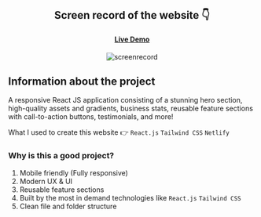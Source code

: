 <div align="center">

<h2>Screen record of the website 👇</h2>
<h4><a href="https://stunning-daifuku-c4bbe3.netlify.app/">Live Demo</a></h4>

![screenrecord](https://user-images.githubusercontent.com/61883762/187096255-826e19b4-ce90-46ee-8132-6b2429b3e09a.gif)

</div>


## Information about the project

A responsive React JS application consisting of a stunning hero section, high-quality assets and gradients, business stats, reusable feature sections with call-to-action buttons, testimonials, and more!

What I used to create this website 👉 `React.js` `Tailwind CSS` `Netlify`

<h3>Why is this a good project?</h3>

1. Mobile friendly (Fully responsive)
2. Modern UX & UI
3. Reusable feature sections
4. Built by the most in demand technologies like `React.js` `Tailwind CSS`
5. Clean file and folder structure
